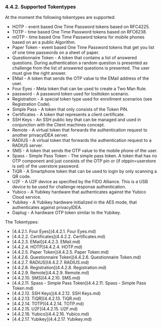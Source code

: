### 4.4.2. Supported Tokentypes

At the moment the following tokentypes are supported:

* HOTP - event based One Time Password tokens based on RFC4225.
* TOTP - time based One Time Password tokens based on RFC6238.
* mOTP - time based One Time Password tokens for mobile phones based on an a public Algorithm.
* Paper Token - event based One Time Password tokens that get you list of one time passwords on a sheet of paper.
* Questionnaire Token - A token that contains a list of answered questions. During authentication a random question is presented as challenge from the list of answered questions is presented. The user must give the right answer.
* EMail - A token that sends the OTP value to the EMail address of the user.
* Four Eyes - Meta token that can be used to create a Two Man Rule.
* password - A password token used for losttoken scenario.
* Registration - A special token type used for enrollment scenarios (see Registration Code).
* Simple Pass - A token that only consists of the Token PIN.
* Certificates - A token that represents a client certificate.
* SSH Keys - An SSH public key that can be managed and used in conjunction with the Client machines concept.
* Remote - A virtual token that forwards the authentication request to another privacyIDEA server.
* RADIUS - A virtual token that forwards the authentication request to a RADIUS server.
* SMS - A token that sends the OTP value to the mobile phone of the user.
* Spass - Simple Pass Token - The simple pass token. A token that has no OTP component and just consists of the OTP pin or (if otppin=userstore is set) of the userstore password.
* TiQR - A Smartphone token that can be used to login by only scanning a QR code.
* U2F - A U2F device as specified by the FIDO Alliance. This is a USB device to be used for challenge response authentication.
* Yubico - A Yubikey hardware that authenticates against the Yubico Cloud service.
* Yubikey - A Yubikey hardware initialized in the AES mode, that authenticates against privacyIDEA.
* Daplug - A hardware OTP token similar to the Yubikey.

The Tokentypes:

* [4.4.2.1. Four Eyes](4.4.2.1. Four Eyes.md)
* [4.4.2.2. Certificates](4.4.2.2. Certificates.md)
* [4.4.2.3. EMail](4.4.2.3. EMail.md)
* [4.4.2.4. HOTP](4.4.2.4. HOTP.md)
* [4.4.2.5. Paper Token](4.4.2.5. Paper Token.md)
* [4.4.2.6. Questionnaire Token](4.4.2.6. Questionnaire Token.md)
* [4.4.2.7. RADIUS](4.4.2.7. RADIUS.md)
* [4.4.2.8. Registration](4.4.2.8. Registration.md)
* [4.4.2.9. Remote](4.4.2.9. Remote.md)
* [4.4.2.10. SMS](4.4.2.10. SMS.md)
* [4.4.2.11. Spass - Simple Pass Token](4.4.2.11. Spass - Simple Pass Token.md)
* [4.4.2.12. SSH Keys](4.4.2.12. SSH Keys.md)
* [4.4.2.13. TiQR](4.4.2.13. TiQR.md)
* [4.4.2.14. TOTP](4.4.2.14. TOTP.md)
* [4.4.2.15. U2F](4.4.2.15. U2F.md)
* [4.4.2.16. Yubico](4.4.2.16. Yubico.md)
* [4.4.2.17. Yubikey](4.4.2.17. Yubikey.md)